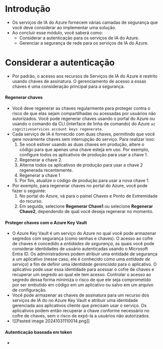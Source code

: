 # Introdução
- Os serviços de IA do Azure fornecem várias camadas de segurança que você deve considerar ao implementar uma solução.
- Ao concluir esse módulo, você saberá como:
	- Considerar a autenticação para os serviços de IA do Azure.
	- Gerenciar a segurança de rede para os serviços de IA do Azure.
# Considerar a autenticação
- Por padrão, o acesso aos recursos de Serviços de IA do Azure é restrito usando chaves de assinatura. O gerenciamento de acesso a essas chaves é uma consideração principal para a segurança.
#### Regenerar chaves
- Você deve regenerar as chaves regularmente para proteger contra o risco de que elas sejam compartilhadas ou acessadas por usuários não autorizados. Você pode regenerar chaves usando o portal do Azure ou usando o comando da CLI (interface de linha de comando) do Azure `az cognitiveservices account keys regenerate`.
- Cada serviço de IA é fornecido com duas chaves, permitindo que você gere novamente chaves sem interrupção do serviço. Para realizar isso:
	1. Se você estiver usando as duas chaves em produção, altere o código para que apenas uma chave esteja em uso. Por exemplo, configure todos os aplicativos de produção para usar a chave 1.
	2. Regenerar a chave 2.
	3. Alterne todos os aplicativos de produção para usar a chave 2 regenerada recentemente.
	4. Regenerar a chave 1
	5. Por fim, atualize o código de produção para usar a nova chave 1.
- Por exemplo, para regenerar chaves no portal do Azure, você pode fazer o seguinte:
	1. No portal do Azure, vá para o painel Chaves e Ponto de Extremidade do recurso.
	2. Em seguida, selecione **Regenerar Chave1** ou selecione **Regenerar Chave2**, dependendo de qual você deseja regenerar no momento.
#### Proteger chaves com o Azure Key Vault
- O Azure Key Vault é um serviço do Azure no qual você pode armazenar segredos com segurança (como senhas e chaves). O acesso ao cofre de chaves é concedido a _entidades de segurança_, as quais você pode considerar identidades de usuário autenticadas usando o Microsoft Entra ID. Os administradores podem atribuir uma entidade de segurança a um aplicativo (nesse caso, ele é conhecido como uma _entidade de serviço_) a fim de definir uma _identidade gerenciada_ para o aplicativo. O aplicativo pode usar essa identidade para acessar o cofre de chaves e recuperar um segredo ao qual ele tem acesso. Controlar o acesso ao segredo dessa forma minimiza o risco de que ele seja comprometido por ser embutido em código em um aplicativo ou salvo em um arquivo de configuração.
- Você pode armazenar as chaves de assinatura para um recurso dos serviços de IA do no Azure Key Vault e atribuir uma identidade gerenciada aos aplicativos cliente que precisam usar o serviço. Os aplicativos podem então recuperar a chave conforme necessário no cofre de chaves, sem o risco de expô-la a usuários não autorizados.
- ![[Pasted image 20241031110014.png]]
#### Autenticação baseada em token
- 
